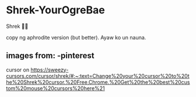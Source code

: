 # Shrek-YourOgreBae
 Shrek 🦜🦜


copy ng aphrodite version (but better). Ayaw ko un nauna.

images from:
-pinterest
-

cursor on https://sweezy-cursors.com/cursor/shrek/#:~:text=Change%20your%20cursor%20to%20the%20Shrek%20cursor.%20Free,Chrome.%20Get%20the%20best%20custom%20mouse%20cursors%20here%21